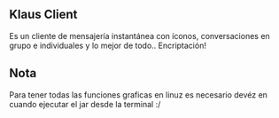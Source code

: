 Klaus Client
------------

Es un cliente de mensajería instantánea con íconos, conversaciones en grupo e individuales y lo mejor de todo.. Encriptación!

Nota
----
Para tener todas las funciones graficas en linuz es necesario devéz en cuando ejecutar el jar desde la terminal :/
